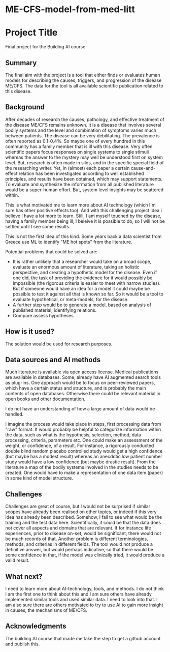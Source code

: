 # ME-CFS-model-from-med-litt
<!-- This is the markdown template for the final project of the Building AI course, 
created by Reaktor Innovations and University of Helsinki. 
Copy the template, paste it to your GitHub README and edit! -->
# Project Title
Final project for the Building AI course
## Summary
The final aim with the project is a tool that either finds or evaluates human models for describing the causes, triggers, and progression of the disease ME/CFS. 
The data for the tool is all available scientific publication related to this disease. 
## Background
After decades of research the causes, pathology, and effective treatment of the disease ME/CFS remains unknown. It is a disease that involves several bodily systems and the 
level and combination of symptoms varies much between patients. The disease can be very debilitating. The prevalence is often reported as 0.1-0.4%. 
So maybe one of every hundred in this community has a family member that is ill with this disease. 
Very often scientific papers focus responses on single systems to single stimuli whereas the answer to the mystery may well be understood first on system level. 
But, research is often made in silos, and in the specific special field of the researching writer. Yet, in (almost) each 
paper a certain cause-and-effect relation has been investigated according to well established principles, and results have been obtained, which may support statements. 
To evaluate and synthesize the information from all published literature would be a super-human effort. But, system level insights may be scattered within.

This is what motivated me to learn more about AI technology (which I'm sure has other positive effects too). And with this challenging project idea i believe I have a lot more 
to learn. Still, I am myself touched by the disease, having a family member being ill, I beleive it is possible to do, so I will not be settled until I see some results.

This is not the first idea of this kind. Some years back a data scientist from Greece use ML to identify "ME hot spots" from the literature.

Potential problems that could be solved are:
* It is rather unlikely that a researcher would take on a broad scope, evaluate an enormous amount of literature, taking an holistic perspective, 
and creating a hypothetic model for the disease. Even if one did, the task of providing the evidence for it would possibly be impossible (the rigorous 
criteria is easier to meet with narrow studies). But if someone would have an idea for a model it could maybe be possible to test it against all that is known so far.
So it would be a tool to evaluate hypothetical, or meta-models, for the disease.
* A further step would be to generate a model, based on analysis of published material, identifying relations.
* Compare assess hypotheses 

<!---Which problems does your idea solve? How common or frequent is this problem? What is your personal motivation? Why is this topic important or interesting?-->

## How is it used?
The solution would be used for research purposes.
<!-- Describe the process of using the solution. In what kind situations is the solution needed (environment, time, etc.)? Who are the users, what kinds of needs should be taken into account?
Images will make your README look nice!
Once you upload an image to your repository, you can link link to it like this (replace the URL with file path, if you've uploaded an image to Github.)
![Cat](https://upload.wikimedia.org/wikipedia/commons/5/5e/Sleeping_cat_on_her_back.jpg)
If you need to resize images, you have to use an HTML tag, like this:
<img src="https://upload.wikimedia.org/wikipedia/commons/5/5e/Sleeping_cat_on_her_back.jpg" width="300">
This is how you create code examples:
```
def main():
   countries = ['Denmark', 'Finland', 'Iceland', 'Norway', 'Sweden']
   pop = [5615000, 5439000, 324000, 5080000, 9609000]   # not actually needed in this exercise...
   fishers = [1891, 2652, 3800, 11611, 1757]
   totPop = sum(pop)
   totFish = sum(fishers)
   # write your solution here
   for i in range(len(countries)):
      print("%s %.2f%%" % (countries[i], 100.0))    # current just prints 100%
main()
```-->

## Data sources and AI methods
Much literature is available via open access license. Medical publications are available in databases. Some, already have AI augmented search tools as plug-ins. 
One approach would be to focus on peer-reviewed papers, which have a certain status and structure, and is probably the main contents of open databases.
Otherwise there could be relevant material in open books and other documentation.

I do not have an understanding of how a large amount of data would be handled.

I imagine the process would take place in steps, first processing data from "raw" format.
It would probably be helpful to categorize information within the data, such as what is the hypothesis, selection, method, data processing, criteria, parameters etc.
One could make an assessment of the weight, or confidence, of a result. For instance, a rigorously conducted double blind random placebo controlled study would get a 
high confidence (but maybe has a modest result) whereas an anecdotic low patient number study would have a low confidence (but maybe drastic result).
From the literature a map of the bodily systems involved in the studies needs to be created.
One would have to make a representation of one data item (paper) in some kind of model structure.
<!---Where does your data come from? Do you collect it yourself or do you use data collected by someone else?
If you need to use links, here's an example:
[Twitter API](https://developer.twitter.com/en/docs)
| Syntax      | Description |
| ----------- | ----------- |
| Header      | Title       |
| Paragraph   | Text        |-->
## Challenges
<!--What does your project _not_ solve? Which limitations and ethical considerations should be taken into account when deploying a solution like this?-->
Challenges are great of course, but I would not be surprised if similar scopes have already been realised on other topics, or indeed if this very idea has already been described.
Somehow, I fail to see what would be the training and the test data here.
Scientifically, it could be that the data does not cover all aspects and domains that are relevant. If for instance life experiences, prior to disease on-set, would be significant, 
there would not be much records of that. Another problem is different terminologies, methods, and criterias in different fields. 
The tool would not produce a definitive answer, but would perhaps indicative, so that there would be some confidence in that, if the model was clinically tried, 
it would produce a valid result. 
## What next?
<!--How could your project grow and become something even more? What kind of skills, what kind of assistance would you  need to move on? -->
I need to learn more about AI-technology, tools, and methods.
I do not think I am the first one to think about this and I am sure others have already implemented similar tools and used similar data. I need to look into that.
I am also sure there are others motivated to try to use AI to gain more insight in causes, the mechanisms of ME/CFS. 
## Acknowledgments
<!--* list here the sources of inspiration 
* do not use code, images, data etc. from others without permission
* when you have permission to use other people's materials, always mention the original creator and the open source / Creative Commons licence they've used
  <br>For example: [Sleeping Cat on Her Back by Umberto Salvagnin](https://commons.wikimedia.org/wiki/File:Sleeping_cat_on_her_back.jpg#filelinks) / [CC BY 2.0](https://creativecommons.org/licenses/by/2.0)
* etc-->
The building AI course that made me take the step to get a github account and publish this.
